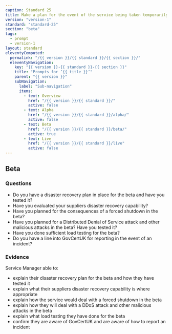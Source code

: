 ```yaml
---
caption: Standard 25
title: Make a plan for the event of the service being taken temporarily offline.
version: "version-1"
standard: "standard-25"
section: "beta"
tags:
  - prompt
  - version-1
layout: standard
eleventyComputed:
  permalink: "/{{ version }}/{{ standard }}/{{ section }}/"
  eleventyNavigation:
    key: "{{ version }}-{{ standard }}-{{ section }}"
    title: "Prompts for ‘{{ title }}’"
    parent: "{{ version }}"
    subNavigation:
      label: "Sub-navigation"
      items:
        - text: Overview
          href: "/{{ version }}/{{ standard }}/"
          active: false
        - text: Alpha
          href: "/{{ version }}/{{ standard }}/alpha/"
          active: false
        - text: Beta
          href: "/{{ version }}/{{ standard }}/beta/"
          active: true
        - text: Live
          href: "/{{ version }}/{{ standard }}/live"
          active: false
---
```


## Beta

### Questions

- Do you have a disaster recovery plan in place for the beta and have you tested it?
- Have you evaluated your suppliers disaster recovery capability?
- Have you planned for the consequences of a forced shutdown in the beta?
- Have you planned for a Distributed Denial of Service attack and other malicious attacks in the beta? Have you tested it?
- Have you done sufficient load testing for the beta?
- Do you have a line into GovCertUK for reporting in the event of an incident?

### Evidence

Service Manager able to:

- explain their disaster recovery plan for the beta and how they have tested it
- explain what their suppliers disaster recovery capability is where appropriate
- explain how the service would deal with a forced shutdown in the beta
- explain how they will deal with a DDoS attack and other malicious attacks in the beta
- explain what load testing they have done for the beta
- confirm they are aware of GovCertUK and are aware of how to report an incident
